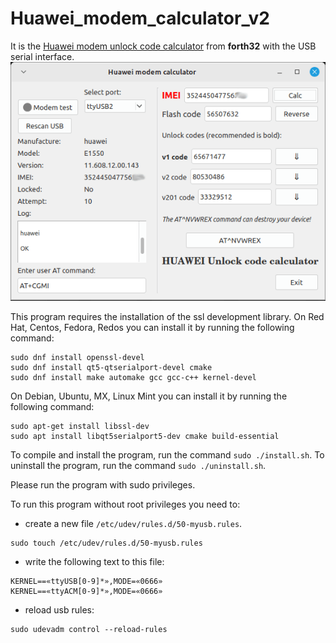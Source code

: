 # Huawei_modem_calculator_v2
It is the [Huawei modem unlock code calculator](https://github.com/forth32/huaweicalc) from **forth32** with the USB serial interface.
![Screenshot](https://github.com/bigbigmdm/Huawei_modem_calculator_v2/blob/main/img/huawei_calc_2.png)

This program requires the installation of the ssl development library.
On Red Hat, Centos, Fedora, Redos you can install it by running the following command:

```
sudo dnf install openssl-devel
sudo dnf install qt5-qtserialport-devel cmake
sudo dnf install make automake gcc gcc-c++ kernel-devel
```

On Debian, Ubuntu, MX, Linux Mint you can install it by running the following command:

```
sudo apt-get install libssl-dev
sudo apt install libqt5serialport5-dev cmake build-essential
```


To compile and install the program, run the command `sudo ./install.sh`.
To uninstall the program, run the command `sudo ./uninstall.sh`.

Please run the program with sudo privileges.

To run this program without root privileges you need to:

- create a new file `/etc/udev/rules.d/50-myusb.rules`.
```
sudo touch /etc/udev/rules.d/50-myusb.rules
```
- write the following text to this file:
```
KERNEL==«ttyUSB[0-9]*»,MODE=«0666»
KERNEL==«ttyACM[0-9]*»,MODE=«0666»
```
- reload usb rules:
```
sudo udevadm control --reload-rules
```
